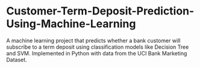 # Customer-Term-Deposit-Prediction-Using-Machine-Learning
A machine learning project that predicts whether a bank customer will subscribe to a term deposit using classification models like Decision Tree and SVM. Implemented in Python with data from the UCI Bank Marketing Dataset.
